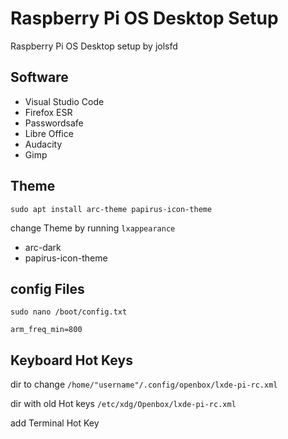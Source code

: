 # Raspberry Pi OS Desktop Setup
Raspberry Pi OS Desktop setup by jolsfd

## Software
* Visual Studio Code
* Firefox ESR
* Passwordsafe
* Libre Office
* Audacity
* Gimp

## Theme

`sudo apt install arc-theme papirus-icon-theme`

change Theme by running `lxappearance`

* arc-dark
* papirus-icon-theme

## config Files

`sudo nano /boot/config.txt`

`arm_freq_min=800`

## Keyboard Hot Keys

dir to change `/home/"username"/.config/openbox/lxde-pi-rc.xml`

dir with old Hot keys `/etc/xdg/Openbox/lxde-pi-rc.xml`

add Terminal Hot Key
